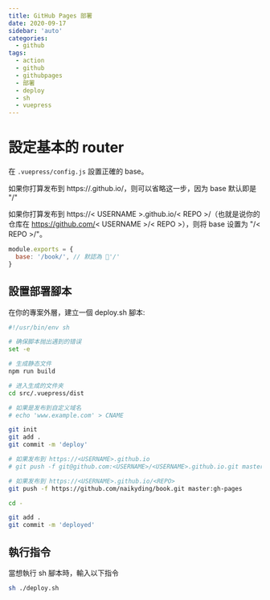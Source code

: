 ```yaml
---
title: GitHub Pages 部署
date: 2020-09-17
sidebar: 'auto'
categories:
  - github
tags:
  - action
  - github
  - githubpages
  - 部署
  - deploy
  - sh
  - vuepress
---
```


# 設定基本的 router
在 `.vuepress/config.js` 設置正確的 base。

如果你打算发布到 https://<USERNAME>.github.io/，则可以省略这一步，因为 base 默认即是 "/"

如果你打算发布到 https://< USERNAME >.github.io/< REPO >/（也就是说你的仓库在 https://github.com/< USERNAME >/< REPO >），则将 base 设置为 "/< REPO >/"。

```js
module.exports = {
  base: '/book/', // 默認為 '/'
}
```

## 設置部署腳本

在你的專案外層，建立一個 deploy.sh 腳本:

```sh
#!/usr/bin/env sh

# 确保脚本抛出遇到的错误
set -e

# 生成静态文件
npm run build

# 进入生成的文件夹
cd src/.vuepress/dist

# 如果是发布到自定义域名
# echo 'www.example.com' > CNAME

git init
git add .
git commit -m 'deploy'

# 如果发布到 https://<USERNAME>.github.io
# git push -f git@github.com:<USERNAME>/<USERNAME>.github.io.git master

# 如果发布到 https://<USERNAME>.github.io/<REPO>
git push -f https://github.com/naikyding/book.git master:gh-pages

cd -

git add .
git commit -m 'deployed'
```

## 執行指令
當想執行 sh 腳本時，輸入以下指令

```sh
sh ./deploy.sh
```